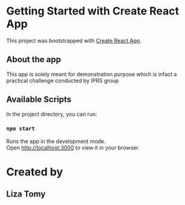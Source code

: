 # Getting Started with Create React App

This project was bootstrapped with [Create React App](https://github.com/facebook/create-react-app).

## About the app
This app is solely meant for demonstration purpose which is infact a practical challenge conducted by IPRS group

## Available Scripts

In the project directory, you can run:

### `npm start`

Runs the app in the development mode.\
Open [http://localhost:3000](http://localhost:3000) to view it in your browser.

# Created by
## Liza Tomy




